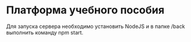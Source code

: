 # Платформа учебного пособия
Для запуска сервера необходимо установить NodeJS и в папке /back выполнить команду npm start.
